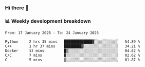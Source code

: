 ### Hi there 👋

### 📊 Weekly development breakdown
<!--START_SECTION:waka-->

```txt
From: 17 January 2025 - To: 24 January 2025

Python     2 hrs 35 mins   █████████████▓░░░░░░░░░░░   54.89 %
C++        1 hr 37 mins    ████████▓░░░░░░░░░░░░░░░░   34.21 %
Docker     13 mins         █▒░░░░░░░░░░░░░░░░░░░░░░░   04.82 %
C/C        7 mins          ▓░░░░░░░░░░░░░░░░░░░░░░░░   02.62 %
C          5 mins          ▒░░░░░░░░░░░░░░░░░░░░░░░░   01.87 %
```

<!--END_SECTION:waka-->
